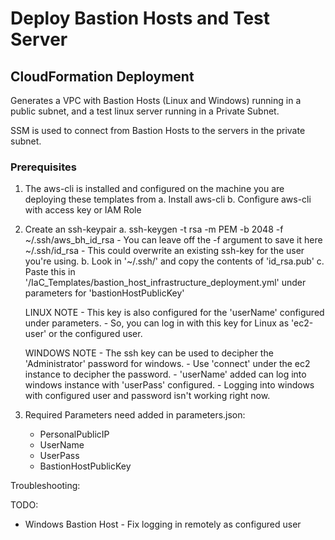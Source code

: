 <h1>Deploy Bastion Hosts and Test Server</h1>
<h2>CloudFormation Deployment</h2>

Generates a VPC with Bastion Hosts (Linux and Windows) running in a public subnet, and a test linux server running in a Private Subnet.

SSM is used to connect from Bastion Hosts to the servers in the private subnet.

<h3>Prerequisites</h3>

1. The aws-cli is installed and configured on the machine you are deploying these templates from 
    a. Install aws-cli
    b. Configure aws-cli with access key or IAM Role

2. Create an ssh-keypair
    a. ssh-keygen -t rsa -m PEM -b 2048 -f ~/.ssh/aws_bh_id_rsa
        - You can leave off the -f argument to save it here ~/.ssh/id_rsa
        - This could overwrite an existing ssh-key for the user you're using.
    b. Look in '~/.ssh/' and copy the contents of 'id_rsa.pub' 
    c. Paste this in '/IaC_Templates/bastion_host_infrastructure_deployment.yml' under parameters for 'bastionHostPublicKey'

    LINUX NOTE - This key is also configured for the 'userName' configured under parameters.
               - So, you can log in with this key for Linux as 'ec2-user' or the configured user.

    WINDOWS NOTE - The ssh key can be used to decipher the 'Administrator' password for windows.
                 - Use 'connect' under the ec2 instance to decipher the password.
                 - 'userName' added can log into windows instance with 'userPass' configured.
                 - Logging into windows with configured user and password isn't working right now. 

3. Required Parameters need added in parameters.json:
    - PersonalPublicIP
    - UserName
    - UserPass
    - BastionHostPublicKey

Troubleshooting:

TODO:
- Windows Bastion Host - Fix logging in remotely as configured user
